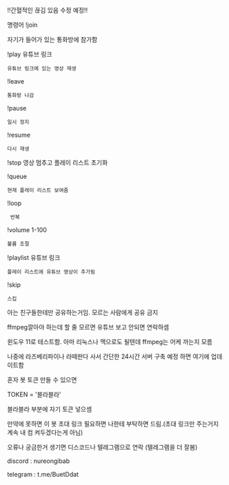 !!간혈적인 끊김 있음 수정 예정!!

명령어
  !join

   자기가 들어가 있는 통화방에 참가함
  
   !play 유튜브 링크
  
    유튜브 링크에 있는 영상 재생
  
  !leave
  
    통화방 나감
  
  !pause
 
    일시 정지

  !resume
   
    다시 재생
  !stop
    영상 멈추고 플레이 리스트 초기화

  !queue

    현재 플레이 리스트 보여줌

  !loop

     반복

  !volume 1-100

    불륨 조절
  
  !playlist 유튜브 링크
  
    플레이 리스트에 유튜브 영상이 추가됨

  !skip

    스킵

  
    
아는 친구들한테만 공유하는거임. 모르는 사람에게 공유 금지

ffmpeg깔아야 하는데 할 줄 모르면 유튜브 보고 안되면 연락하셈

윈도우 11로 테스트함. 아마 리눅스나 맥으로도 될텐데 ffmpeg는 어케 까는지 모름

나중에 라즈베리파이나 라떼판다 사서 간단한 24시간 서버 구축 예정 하면 여기에 업데이트함

혼자 봇 토큰 만들 수 있으면

TOKEN = '블라블라'

블라블라 부분에 자기 토큰 넣으셈

만약에 못하면 이 봇 초대 링크 필요하면 나한테 부탁하면 드림.(초대 링크만 주는거지 계속 내 컴 켜두겠다는게 아님)


오류나 궁금한거 생기면 디스코드나 텔레그램으로 연락 (텔레그램을 더 잘봄)

discord : nureongibab

telegram : t.me/BuetDdat
